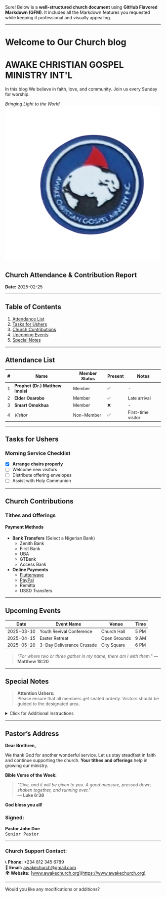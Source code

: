 Sure! Below is a **well-structured church document** using **GitHub Flavored Markdown (GFM)**. It includes all the Markdown features you requested while keeping it professional and visually appealing.  

---
# Welcome to Our Church blog

# **AWAKE CHRISTIAN GOSPEL MINISTRY INT'L**  

In this blog We believe in faith, love, and community. Join us every Sunday for worship.

*Bringing Light to the World*  
![Church Logo](/reg.jpg)

## **Church Attendance & Contribution Report**  
**Date:** 2025-02-25  

---

## **Table of Contents**  
1. [Attendance List](#attendance-list)  
2. [Tasks for Ushers](#tasks-for-ushers)  
3. [Church Contributions](#church-contributions)  
4. [Upcoming Events](#upcoming-events)  
5. [Special Notes](#special-notes)  

---

## **Attendance List**  

| #  | Name                | Member Status | Present | Notes  |
|----|--------------------|--------------|---------|--------|
| 1  | **Prophet (Dr.) Matthew Imoisi** | Member | ✅ | - |
| 2  | **Elder Osarobo** | Member | ✅ | Late arrival |
| 3  | **Smart Omokhua** | Member | ❌ | - |
| 4  | *Visitor* | Non-Member | ✅ | First-time visitor |

---

## **Tasks for Ushers**  
### **Morning Service Checklist**  
- [x] **Arrange chairs properly**  
- [ ] Welcome new visitors  
- [ ] Distribute offering envelopes  
- [ ] Assist with Holy Communion  

---

## **Church Contributions**  
### **Tithes and Offerings**  

#### **Payment Methods**  
- **Bank Transfers** (Select a Nigerian Bank)  
  - Zenith Bank  
  - First Bank  
  - UBA  
  - GTBank  
  - Access Bank  
- **Online Payments**  
  - [Flutterwave](https://www.flutterwave.com)  
  - [PayPal](https://www.paypal.com)  
  - Remitta  
  - USSD Transfers  

---

## **Upcoming Events**  
| Date        | Event Name                   | Venue          | Time  |
|------------|-----------------------------|---------------|------|
| 2025-03-10 | Youth Revival Conference     | Church Hall   | 5 PM |
| 2025-04-15 | Easter Retreat               | Open Grounds  | 9 AM |
| 2025-05-20 | 3-Day Deliverance Crusade    | City Square   | 6 PM |

> *"For where two or three gather in my name, there am I with them."* — **Matthew 18:20**

---

## **Special Notes**  
> **Attention Ushers:**  
> Please ensure that all members get seated orderly. Visitors should be guided to the designated area.

<details>
  <summary>Click for Additional Instructions</summary>
  - Maintain security at church entrance.  
  - Prepare the altar before service.  
  - Ensure microphones are functional.  
</details>

---

## **Pastor’s Address**  
**Dear Brethren,**  

We thank God for another wonderful service. Let us stay steadfast in faith and continue supporting the church. **Your tithes and offerings** help in growing our ministry.

**Bible Verse of the Week:**  
> _"Give, and it will be given to you. A good measure, pressed down, shaken together, and running over."_  
> — **Luke 6:38**  

**God bless you all!**  

### **Signed:**  
**Pastor John Doe**  
<kbd>Senior Pastor</kbd>  

---

### **Church Support Contact:**  
📞 **Phone:** +234 812 345 6789  
📩 **Email:** awakechurch@gmail.com  
🌍 **Website:** [www.awakechurch.org](https://www.awakechurch.org)  

---

Would you like any modifications or additions?
